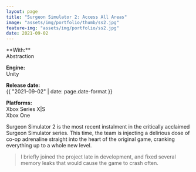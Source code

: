 ```yaml
---
layout: page
title: "Surgeon Simulator 2: Access All Areas"
image: "assets/img/portfolio/thumb/ss2.jpg"
feature-img: "assets/img/portfolio/ss2.jpg"
date: 2021-09-02
---
```

<div class="portfolio-page-right" markdown="1">
**With:**<br>Abstraction

**Engine:**<br>Unity

**Release date:**<br>{{ "2021-09-02" | date: page.date-format }}

**Platforms:**<br>Xbox Series X\|S<br>Xbox One
</div>
<div class="portfolio-page-left" markdown="1">
Surgeon Simulator 2 is the most recent instalment in the critically acclaimed Surgeon Simulator series.
This time, the team is injecting a delirious dose of co-op adrenaline straight into the heart of the original game, cranking everything up to a whole new level. 

> I briefly joined the project late in development, and fixed several memory leaks that would cause the game to crash often. 
</div>